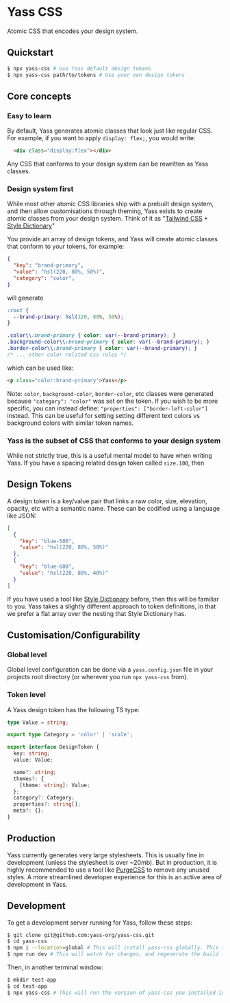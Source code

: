 # Yass CSS

Atomic CSS that encodes your design system.

## Quickstart
```bash
$ npx yass-css # Use Yass default design tokens
$ npx yass-css path/to/tokens # Use your own design tokens
```

## Core concepts
  
### Easy to learn
By default, Yass generates atomic classes that look just like regular CSS. For example, if you want to apply `display: flex;`, you would write: 
```html
  <div class="display:flex"></div>
```
Any CSS that conforms to your design system can be rewritten as Yass classes.

### Design system first
While most other atomic CSS libraries ship with a prebuilt design system, and then allow customisations through theming, Yass exists to create atomic classes from your design system. Think of it as "[Tailwind CSS](https://v2.tailwindcss.com/docs) + [Style Dictionary](https://amzn.github.io/style-dictionary/#/)"

You provide an array of design tokens, and Yass will create atomic classes that conform to your tokens, for example:
```json
{
  "key": "brand-primary", 
  "value": "hsl(220, 80%, 50%)",
  "category": "color",
}
```

will generate
```css
:root {
  --brand-primary: hsl(220, 80%, 50%);
}

.color\\:brand-primary { color: var(--brand-primary); }
.background-color\\:brand-primary { color: var(--brand-primary); }
.border-color\\:brand-primary { color: var(--brand-primary); }
/* ... other color related css rules */
```

which can be used like:
```html
<p class="color:brand-primary">Yass</p>
```

Note: `color`, `background-color`, `border-color`, etc classes were generated because `"category": "color"` was set on the token. If you wish to be more specific, you can instead define: `"properties": ["border-left-color"]` instead. This can be useful for setting setting different text colors vs background colors with similar token names.  

### Yass is the subset of CSS that conforms to your design system
While not strictly true, this is a useful mental model to have when writing Yass. If you have a spacing related design token called `size.100`, then 




## Design Tokens
A design token is a key/value pair that links a raw color, size, elevation, opacity, etc with a semantic name. These can be codified using a language like JSON:
```json
[
  {
    "key": "blue-500", 
    "value": "hsl(220, 80%, 50%)"
  },
  {
    "key": "blue-600", 
    "value": "hsl(220, 80%, 40%)"
  }
]
```

If you have used a tool like [Style Dictionary](https://amzn.github.io/style-dictionary/#/) before, then this will be familiar to you. Yass takes a slightly different approach to token definitions, in that we prefer a flat array over the nesting that Style Dictionary has. 

## Customisation/Configurability

### Global level
Global level configuration can be done via a `yass.config.json` file in your projects root directory (or wherever you run `npx yass-css` from).

### Token level
A Yass design token has the following TS type:
```typescript
type Value = string;

export type Category = 'color' | 'scale';

export interface DesignToken {
  key: string;
  value: Value;

  name?: string;
  themes?: {
    [theme: string]: Value;
  };
  category?: Category;
  properties?: string[];
  meta?: {};
}
```

## Production
Yass currently generates very large stylesheets. This is usually fine in development (unless the stylesheet is over ~20mb). But in production, it is highly recommended to use a tool like [PurgeCSS](https://purgecss.com/) to remove any unused styles. A more streamlined developer experience for this is an active area of development in Yass.


## Development

To get a development server running for Yass, follow these steps:
```bash
$ git clone git@github.com:yass-org/yass-css.git
$ cd yass-css
$ npm i --location=global # This will install yass-css globally. This is useful for testing changes to yass when used in other projects
$ npm run dev # This will watch for changes, and regenerate the build folder.
```

Then, in another terminal window:
```bash
$ mkdir test-app
$ cd test-app
$ npx yass-css # This will run the version of yass-css you installed in the previous section.
```
